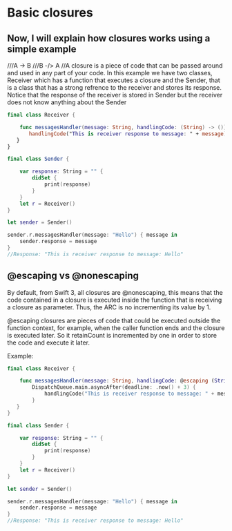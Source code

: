 # Basic closures
## Now, I will explain how closures works using a simple example

///A -> B
///B -/> A
//A closure is a piece of code that can be passed around and used in any part of your code. In this example we have two classes, Receiver which has a function that executes a closure and the Sender, that is a class that has a strong refrence to the receiver and stores its response. Notice that the response of the receiver is stored in Sender but the receiver does not know anything about the Sender
```Swift
final class Receiver {

    func messagesHandler(message: String, handlingCode: (String) -> ()) {
       handlingCode("This is receiver response to message: " + message)
   }
}

final class Sender {

    var response: String = "" {
        didSet {
            print(response)
        }
    }
    let r = Receiver()
}

let sender = Sender()

sender.r.messagesHandler(message: "Hello") { message in
    sender.response = message
}
//Response: "This is receiver response to message: Hello"
```
## @escaping vs @nonescaping
By default, from Swift 3, all closures are @nonescaping, this means that the code contained in a closure is executed inside the function that is receiving a closure as parameter. Thus, the ARC is no incrementing its value by 1.

@escaping closures are pieces of code that could be executed outside the function context, for example, when the caller function ends and the closure is executed later. So it retainCount is incremented by one in order to store the code and execute it later.

Example:
```Swift
final class Receiver {

    func messagesHandler(message: String, handlingCode: @escaping (String) -> ()) {
        DispatchQueue.main.asyncAfter(deadline: .now() + 3) {
            handlingCode("This is receiver response to message: " + message)
        }
   }
}

final class Sender {

    var response: String = "" {
        didSet {
            print(response)
        }
    }
    let r = Receiver()
}

let sender = Sender()

sender.r.messagesHandler(message: "Hello") { message in
    sender.response = message
}
//Response: "This is receiver response to message: Hello"
```